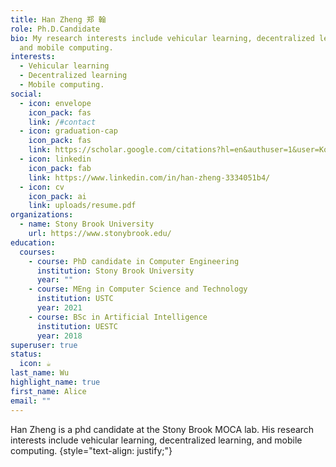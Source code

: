```yaml
---
title: Han Zheng 郑 翰
role: Ph.D.Candidate
bio: My research interests include vehicular learning, decentralized learning
  and mobile computing.
interests:
  - Vehicular learning
  - Decentralized learning
  - Mobile computing.
social:
  - icon: envelope
    icon_pack: fas
    link: /#contact
  - icon: graduation-cap
    icon_pack: fas
    link: https://scholar.google.com/citations?hl=en&authuser=1&user=Kq3qH1AAAAAJ
  - icon: linkedin
    icon_pack: fab
    link: https://www.linkedin.com/in/han-zheng-3334051b4/
  - icon: cv
    icon_pack: ai
    link: uploads/resume.pdf
organizations:
  - name: Stony Brook University
    url: https://www.stonybrook.edu/
education:
  courses:
    - course: PhD candidate in Computer Engineering
      institution: Stony Brook University
      year: ""
    - course: MEng in Computer Science and Technology
      institution: USTC
      year: 2021
    - course: BSc in Artificial Intelligence
      institution: UESTC
      year: 2018
superuser: true
status:
  icon: ☕️
last_name: Wu
highlight_name: true
first_name: Alice
email: ""
---
```

Han Zheng is a phd candidate at the Stony Brook MOCA lab. His research interests include vehicular learning, decentralized learning, and mobile computing.
{style="text-align: justify;"}